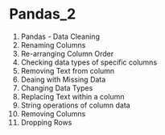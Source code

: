 # Pandas_2
1. Pandas - Data Cleaning
2. Renaming Columns
3. Re-arranging Column Order
4. Checking data types of specific columns
5. Removing Text from column
6. Deaing with Missing Data
7. Changing Data Types
8. Replacing Text within a column
9. String operations of column data
10. Removing Columns
11. Dropping Rows
